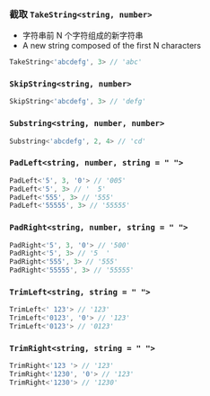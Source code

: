 
### 截取 `TakeString<string, number>`
 * 字符串前 N 个字符组成的新字符串
 * A new string composed of the first N characters

``` typescript
TakeString<'abcdefg', 3> // 'abc'
```

			
###  `SkipString<string, number>`


``` typescript
SkipString<'abcdefg', 3> // 'defg'
```

			
###  `Substring<string, number, number>`


``` typescript
Substring<'abcdefg', 2, 4> // 'cd'
```

			
###  `PadLeft<string, number, string = " ">`


``` typescript
PadLeft<'5', 3, '0'> // '005'
PadLeft<'5', 3> // '  5'
PadLeft<'555', 3> // '555'
PadLeft<'55555', 3> // '55555'
```

			
###  `PadRight<string, number, string = " ">`


``` typescript
PadRight<'5', 3, '0'> // '500'
PadRight<'5', 3> // '5  '
PadRight<'555', 3> // '555'
PadRight<'55555', 3> // '55555'
```

			
###  `TrimLeft<string, string = " ">`


``` typescript
TrimLeft<' 123'> // '123'
TrimLeft<'0123', '0'> // '123'
TrimLeft<'0123'> // '0123'
```

			
###  `TrimRight<string, string = " ">`


``` typescript
TrimRight<'123 '> // '123'
TrimRight<'1230', '0'> // '123'
TrimRight<'1230'> // '1230'
```

			